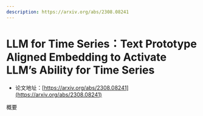```yaml
---
description: https://arxiv.org/abs/2308.08241
---
```


# LLM for Time Series：Text Prototype Aligned Embedding to Activate LLM’s Ability for Time Series

* 论文地址：[https://arxiv.org/abs/2308.08241](https://arxiv.org/abs/2308.08241)



概要

